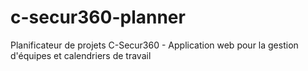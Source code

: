 # c-secur360-planner
Planificateur de projets C-Secur360 - Application web pour la gestion d'équipes et calendriers de travail
